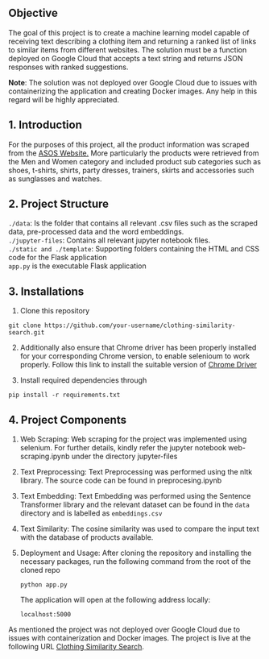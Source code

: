 Objective
---------

The goal of this project is to create a machine learning model capable of receiving text describing a clothing item and returning a ranked list of links to similar items from different websites. The solution must be a function deployed on Google Cloud that accepts a text string and returns JSON responses with ranked suggestions.

**Note**: The solution was not deployed over Google Cloud due to issues with containerizing the application and creating Docker images. Any help in this regard will be highly appreciated.

## 1. Introduction

For the purposes of this project, all the product information was scraped from the [ASOS Website.](https://www.asos.com/) More particularly the products were retrieved from the Men and Women category and included product sub categories such as shoes, t-shirts, shirts, party dresses, trainers, skirts and accessories such as sunglasses and watches.

## 2. Project Structure

`./data`: Is the folder that contains all relevant .csv files such as the scraped data, pre-processed data and the word embeddings.<br>
`./jupyter-files`: Contains all relevant jupyter notebook files.<br>
`./static and ./template`: Supporting folders containing the HTML and CSS code for the Flask application<br>
`app.py` is the executable Flask application

## 3. Installations

1. Clone this repository

```
git clone https://github.com/your-username/clothing-similarity-search.git
```

2. Additionally also ensure that Chrome driver has been properly installed for your corresponding Chrome version, to enable selenioum to work properly. Follow this link to install the suitable version of [Chrome Driver](https://chromedriver.chromium.org/downloads)

3. Install required dependencies through

```
pip install -r requirements.txt
```

## 4. Project Components
1.  Web Scraping: 
    Web scraping for the project was implemented using selenium. For further details, kindly refer the jupyter notebook web-scraping.ipynb under the directory jupyter-files
    
2. Text Preprocessing: 
    Text Preprocessing was performed using the nltk library. The source code can be found in preprocesing.ipynb
    
3. Text Embedding: 
    Text Embedding was performed using the Sentence Transformer library and the relevant dataset can be found in the `data` directory and is labelled as `embeddings.csv`
    
4. Text Similarity: 
    The cosine similarity was used to compare the input text with the database of products available.
    
5. Deployment and Usage: 
    After cloning the repository and installing the necessary packages, run the following command from the root of the cloned repo
    ```
    python app.py 
    ```
    The application will open at the following address locally:
    ```
    localhost:5000
    ```
As mentioned the project was not deployed over Google Cloud due to issues with containerization and Docker images. The project is live at the following URL [Clothing Similarity Search](https://clothing-similarity-search-422k.onrender.com).
